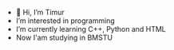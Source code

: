 - 👋 Hi, I’m Timur
- I’m interested in programming
- I’m currently learning C++, Python and HTML
- Now I'am studying in BMSTU
